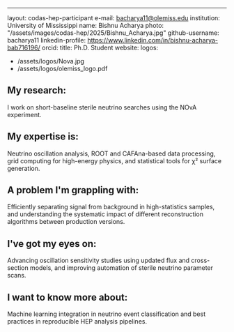 ---
layout: codas-hep-participant
e-mail: bacharya11@olemiss.edu
institution: University of Mississippi
name: Bishnu Acharya
photo: "/assets/images/codas-hep/2025/Bishnu_Acharya.jpg"
github-username: bacharya11
linkedin-profile: https://www.linkedin.com/in/bishnu-acharya-bab716196/
orcid:
title: Ph.D. Student
website:
logos:
  - /assets/logos/Nova.jpg
  - /assets/logos/olemiss_logo.pdf


## My research:
I work on short-baseline sterile neutrino searches using the NOvA experiment.

## My expertise is:
Neutrino oscillation analysis, ROOT and CAFAna-based data processing, grid computing for high-energy physics, and statistical tools for χ² surface generation.

## A problem I'm grappling with:
Efficiently separating signal from background in high-statistics samples, and understanding the systematic impact of different reconstruction algorithms between production versions.

## I've got my eyes on:
Advancing oscillation sensitivity studies using updated flux and cross-section models, and improving automation of sterile neutrino parameter scans.

## I want to know more about:
Machine learning integration in neutrino event classification and best practices in reproducible HEP analysis pipelines.


